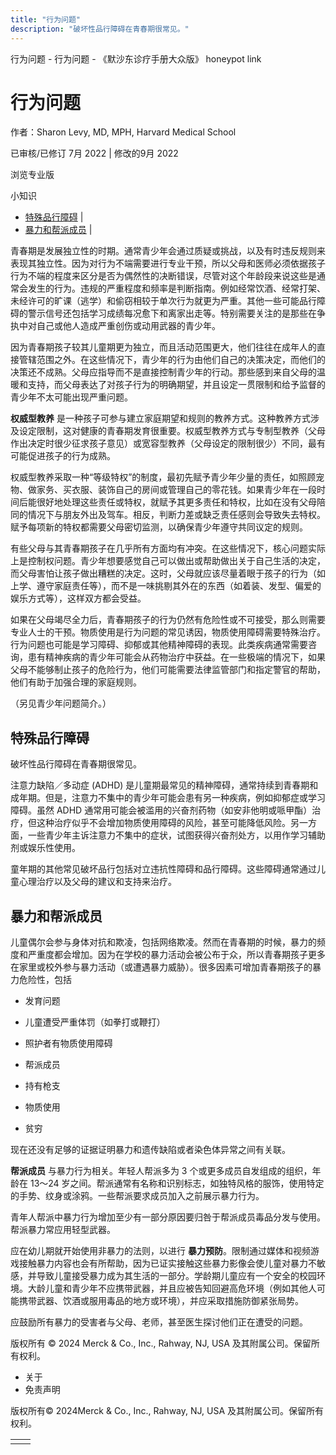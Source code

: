 ```yaml
---
title: "行为问题"
description: "破坏性品行障碍在青春期很常见。"
---
```


﻿行为问题 \- 行为问题 \- 《默沙东诊疗手册大众版》 honeypot link

# 行为问题

作者：Sharon Levy, MD, MPH, Harvard Medical School

已审核/已修订 7月 2022 \| 修改的9月 2022

浏览专业版

小知识

- [特殊品行障碍](#特殊品行障碍_v31226183_zh) \|
- [暴力和帮派成员](#暴力和帮派成员_v31226193_zh) \|

青春期是发展独立性的时期。通常青少年会通过质疑或挑战，以及有时违反规则来表现其独立性。因为对行为不端需要进行专业干预，所以父母和医师必须依据孩子行为不端的程度来区分是否为偶然性的决断错误，尽管对这个年龄段来说这些是通常会发生的行为。违规的严重程度和频率是判断指南。例如经常饮酒、经常打架、未经许可的旷课（逃学）和偷窃相较于单次行为就更为严重。其他一些可能品行障碍的警示信号还包括学习成绩每况愈下和离家出走等。特别需要关注的是那些在争执中对自己或他人造成严重创伤或动用武器的青少年。

因为青春期孩子较其儿童期更为独立，而且活动范围更大，他们往往在成年人的直接管辖范围之外。在这些情况下，青少年的行为由他们自己的决策决定，而他们的决策还不成熟。父母应指导而不是直接控制青少年的行动。那些感到来自父母的温暖和支持，而父母表达了对孩子行为的明确期望，并且设定一贯限制和给予监督的青少年不太可能出现严重问题。

**权威型教养** 是一种孩子可参与建立家庭期望和规则的教养方式。这种教养方式涉及设定限制，这对健康的青春期发育很重要。权威型教养方式与专制型教养（父母作出决定时很少征求孩子意见）或宽容型教养（父母设定的限制很少）不同，最有可能促进孩子的行为成熟。

权威型教养采取一种“等级特权”的制度，最初先赋予青少年少量的责任，如照顾宠物、做家务、买衣服、装饰自己的房间或管理自己的零花钱。如果青少年在一段时间后能很好地处理这些责任或特权，就赋予其更多责任和特权，比如在没有父母陪同的情况下与朋友外出及驾车。相反，判断力差或缺乏责任感则会导致失去特权。赋予每项新的特权都需要父母密切监测，以确保青少年遵守共同议定的规则。

有些父母与其青春期孩子在几乎所有方面均有冲突。在这些情况下，核心问题实际上是控制权问题。青少年想要感觉自己可以做出或帮助做出关于自己生活的决定，而父母害怕让孩子做出糟糕的决定。这时，父母就应该尽量着眼于孩子的行为（如上学、遵守家庭责任等），而不是一味挑剔其外在的东西（如着装、发型、偏爱的娱乐方式等），这样双方都会受益。

如果在父母竭尽全力后，青春期孩子的行为仍然有危险性或不可接受，那么则需要专业人士的干预。物质使用是行为问题的常见诱因，物质使用障碍需要特殊治疗。行为问题也可能是学习障碍、抑郁或其他精神障碍的表现。此类疾病通常需要咨询，患有精神疾病的青少年可能会从药物治疗中获益。在一些极端的情况下，如果父母不能够制止孩子的危险行为，他们可能需要法律监管部门和指定警官的帮助，他们有助于加强合理的家庭规则。

（另见青少年问题简介。）

## 特殊品行障碍

破坏性品行障碍在青春期很常见。

注意力缺陷／多动症 (ADHD) 是儿童期最常见的精神障碍，通常持续到青春期和成年期。但是，注意力不集中的青少年可能会患有另一种疾病，例如抑郁症或学习障碍。虽然 ADHD 通常用可能会被滥用的兴奋剂药物（如安非他明或哌甲酯）治疗，但这种治疗似乎不会增加物质使用障碍的风险，甚至可能降低风险。另一方面，一些青少年主诉注意力不集中的症状，试图获得兴奋剂处方，以用作学习辅助剂或娱乐性使用。

童年期的其他常见破坏品行包括对立违抗性障碍和品行障碍。这些障碍通常通过儿童心理治疗以及父母的建议和支持来治疗。

## 暴力和帮派成员

儿童偶尔会参与身体对抗和欺凌，包括网络欺凌。然而在青春期的时候，暴力的频度和严重度都会增加。因为在学校的暴力活动会被公布于众，所以青春期孩子更多在家里或校外参与暴力活动（或遭遇暴力威胁）。很多因素可增加青春期孩子的暴力危险性，包括

- 发育问题

- 儿童遭受严重体罚（如拳打或鞭打）

- 照护者有物质使用障碍

- 帮派成员

- 持有枪支

- 物质使用

- 贫穷


现在还没有足够的证据证明暴力和遗传缺陷或者染色体异常之间有关联。

**帮派成员** 与暴力行为相关。年轻人帮派多为 3 个或更多成员自发组成的组织，年龄在 13～24 岁之间。帮派通常有名称和识别标志，如独特风格的服饰，使用特定的手势、纹身或涂鸦。一些帮派要求成员加入之前展示暴力行为。

青年人帮派中暴力行为增加至少有一部分原因要归咎于帮派成员毒品分发与使用。帮派暴力常应用轻型武器。

应在幼儿期就开始使用非暴力的法则，以进行 **暴力预防**。限制通过媒体和视频游戏接触暴力内容也会有所帮助，因为已证实接触这些暴力影像会使儿童对暴力不敏感，并导致儿童接受暴力成为其生活的一部分。学龄期儿童应有一个安全的校园环境。大龄儿童和青少年不应携带武器，并且应被告知回避高危环境（例如其他人可能携带武器、饮酒或服用毒品的地方或环境），并应采取措施防御紧张局势。

应鼓励所有暴力的受害者与父母、老师，甚至医生探讨他们正在遭受的问题。



版权所有 © 2024
Merck & Co., Inc., Rahway, NJ, USA 及其附属公司。保留所有权利。

- 关于
- 免责声明

版权所有© 2024Merck & Co., Inc., Rahway, NJ, USA 及其附属公司。保留所有权利。

|     |     |
| --- | --- |
|  |  |